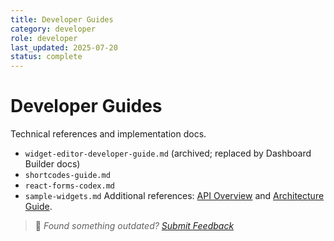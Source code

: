 ```yaml
---
title: Developer Guides
category: developer
role: developer
last_updated: 2025-07-20
status: complete
---
```


# Developer Guides

Technical references and implementation docs.

- `widget-editor-developer-guide.md` (archived; replaced by Dashboard Builder docs)
- `shortcodes-guide.md`
- `react-forms-codex.md`
- `sample-widgets.md`
Additional references: [API Overview](../api/README.md) and [Architecture Guide](../architecture/dev-structure.md).

> 💬 *Found something outdated? [Submit Feedback](../feedback.md)*
